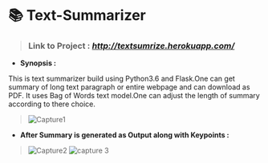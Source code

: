 # 📚 Text-Summarizer 

> ### **Link to Project** : _http://textsumrize.herokuapp.com/_

* **Synopsis :**

This is text summarizer build using Python3.6 and Flask.One can get summary of long text paragraph or entire webpage and can download as PDF. It uses Bag of Words text model.One can adjust the length of summary according to there choice.

> ![Capture1](https://user-images.githubusercontent.com/38787963/147369856-5dcf59e2-e366-42b6-9223-cac37b0f7376.PNG)

* **After Summary is generated as Output along with Keypoints :**

> ![Capture2](https://user-images.githubusercontent.com/38787963/147369968-a5777525-d611-4a3e-8dce-a401f4c4e2ac.PNG)
> ![capture 3](https://user-images.githubusercontent.com/38787963/147369972-86bb91fd-f895-4562-a87a-7bed37e0c595.PNG)

